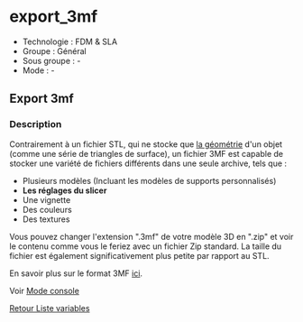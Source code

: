 # export_3mf

* Technologie : FDM & SLA
* Groupe : Général
* Sous groupe : -
* Mode : -

## Export 3mf

### Description

Contrairement à un fichier STL, qui ne stocke que [la géométrie](http://www.fabbers.com/tech/STL_Format) d'un objet (comme une série de triangles de surface), un fichier 3MF est capable de stocker une variété de fichiers différents dans une seule archive, tels que :

- Plusieurs modèles (Incluant les modèles de supports personnalisés)
- **Les réglages du slicer**
- Une vignette
- Des couleurs
- Des textures

Vous pouvez changer l'extension ".3mf" de votre modèle 3D en ".zip" et voir le contenu comme vous le feriez avec un fichier Zip standard. La taille du fichier est également significativement plus petite par rapport au STL.

En savoir plus sur le format 3MF [ici](https://3mf.io/).

Voir [Mode console](../console/mode_console.md#options-de-transformation)

[Retour Liste variables](variable_list.md)
